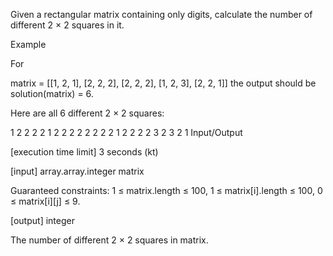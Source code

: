 Given a rectangular matrix containing only digits, calculate the number of different 2 × 2 squares in it.

Example

For

matrix = [[1, 2, 1],
[2, 2, 2],
[2, 2, 2],
[1, 2, 3],
[2, 2, 1]]
the output should be
solution(matrix) = 6.

Here are all 6 different 2 × 2 squares:

1 2
2 2
2 1
2 2
2 2
2 2
2 2
1 2
2 2
2 3
2 3
2 1
Input/Output

[execution time limit] 3 seconds (kt)

[input] array.array.integer matrix

Guaranteed constraints:
1 ≤ matrix.length ≤ 100,
1 ≤ matrix[i].length ≤ 100,
0 ≤ matrix[i][j] ≤ 9.

[output] integer

The number of different 2 × 2 squares in matrix.
